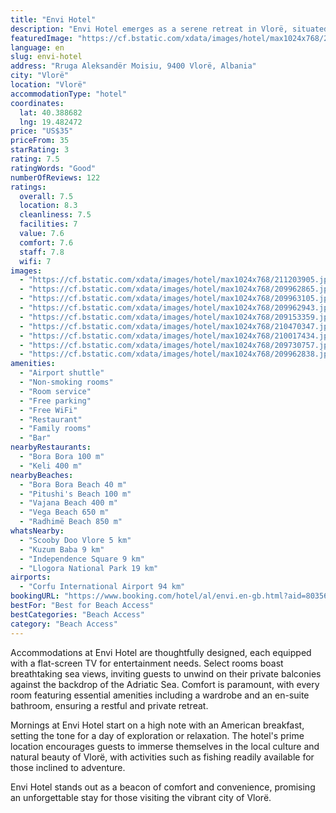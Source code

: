 ```yaml
---
title: "Envi Hotel"
description: "Envi Hotel emerges as a serene retreat in Vlorë, situated a mere 9 km from the historic Kuzum Baba."
featuredImage: "https://cf.bstatic.com/xdata/images/hotel/max1024x768/211203905.jpg?k=dfa978ed70f7a11cb96536eb5d7f8f9b4e4310ff431f2563359937fe7418eb97&o=&hp=1"
language: en
slug: envi-hotel
address: "Rruga Aleksandër Moisiu, 9400 Vlorë, Albania"
city: "Vlorë"
location: "Vlorë"
accommodationType: "hotel"
coordinates:
  lat: 40.388682
  lng: 19.482472
price: "US$35"
priceFrom: 35
starRating: 3
rating: 7.5
ratingWords: "Good"
numberOfReviews: 122
ratings:
  overall: 7.5
  location: 8.3
  cleanliness: 7.5
  facilities: 7
  value: 7.6
  comfort: 7.6
  staff: 7.8
  wifi: 7
images:
  - "https://cf.bstatic.com/xdata/images/hotel/max1024x768/211203905.jpg?k=dfa978ed70f7a11cb96536eb5d7f8f9b4e4310ff431f2563359937fe7418eb97&o=&hp=1"
  - "https://cf.bstatic.com/xdata/images/hotel/max1024x768/209962865.jpg?k=09a384563effce2d3bacfa1d374a779967cb973c8a5b992b9511a75a04b33064&o=&hp=1"
  - "https://cf.bstatic.com/xdata/images/hotel/max1024x768/209963105.jpg?k=36990e1a2921f3f14274c2369c0b92fadd09a5f079d5e0e794986d3ae5ee5145&o=&hp=1"
  - "https://cf.bstatic.com/xdata/images/hotel/max1024x768/209962943.jpg?k=b00674ebdbd1aff040ac8319420933589836ae801bfaa73d135b00e58507c2ed&o=&hp=1"
  - "https://cf.bstatic.com/xdata/images/hotel/max1024x768/209153359.jpg?k=d860bf892bb9ecb2e20d727dc5a46947fd06581c5764e71fc49fdc9a343c57b6&o=&hp=1"
  - "https://cf.bstatic.com/xdata/images/hotel/max1024x768/210470347.jpg?k=6542d003a430b31503e900614e963591392a04c3a65f5b29d36372fab9fe4960&o=&hp=1"
  - "https://cf.bstatic.com/xdata/images/hotel/max1024x768/210017434.jpg?k=b0f1c2ac0aa024c70316db41afd5114580e73123bb69a2a9c6429fe667a21248&o=&hp=1"
  - "https://cf.bstatic.com/xdata/images/hotel/max1024x768/209730757.jpg?k=fb3302fd766b06025d9753ede30faa0a100648841ea35b2fac0b8e0139f2aa80&o=&hp=1"
  - "https://cf.bstatic.com/xdata/images/hotel/max1024x768/209962838.jpg?k=2d5d17528fe22cc3c59b527443665f8be70529f6e13853a99654ca23f6c5c55b&o=&hp=1"
amenities:
  - "Airport shuttle"
  - "Non-smoking rooms"
  - "Room service"
  - "Free parking"
  - "Free WiFi"
  - "Restaurant"
  - "Family rooms"
  - "Bar"
nearbyRestaurants:
  - "Bora Bora 100 m"
  - "Keli 400 m"
nearbyBeaches:
  - "Bora Bora Beach 40 m"
  - "Pitushi's Beach 100 m"
  - "Vajana Beach 400 m"
  - "Vega Beach 650 m"
  - "Radhimë Beach 850 m"
whatsNearby:
  - "Scooby Doo Vlore 5 km"
  - "Kuzum Baba 9 km"
  - "Independence Square 9 km"
  - "Llogora National Park 19 km"
airports:
  - "Corfu International Airport 94 km"
bookingURL: "https://www.booking.com/hotel/al/envi.en-gb.html?aid=8035640"
bestFor: "Best for Beach Access"
bestCategories: "Beach Access"
category: "Beach Access"
---
```


Accommodations at Envi Hotel are thoughtfully designed, each equipped with a flat-screen TV for entertainment needs. Select rooms boast breathtaking sea views, inviting guests to unwind on their private balconies against the backdrop of the Adriatic Sea. Comfort is paramount, with every room featuring essential amenities including a wardrobe and an en-suite bathroom, ensuring a restful and private retreat.

Mornings at Envi Hotel start on a high note with an American breakfast, setting the tone for a day of exploration or relaxation. The hotel's prime location encourages guests to immerse themselves in the local culture and natural beauty of Vlorë, with activities such as fishing readily available for those inclined to adventure.

Envi Hotel stands out as a beacon of comfort and convenience, promising an unforgettable stay for those visiting the vibrant city of Vlorë.